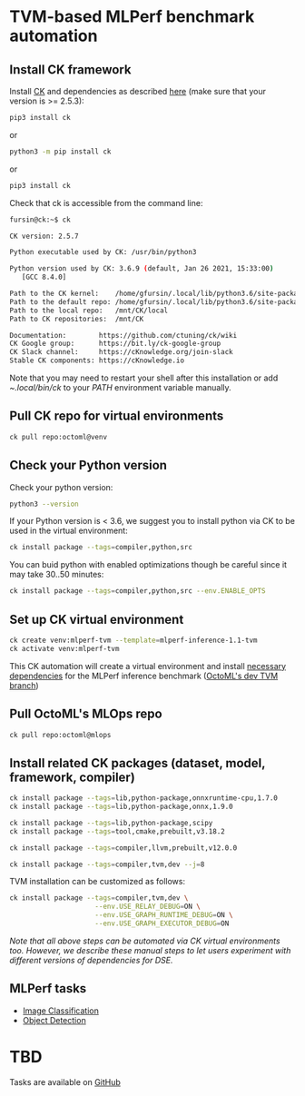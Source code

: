 # TVM-based MLPerf benchmark automation

## Install CK framework

Install [CK](https://github.com/ctuning/ck) and dependencies as described [here](https://ck.readthedocs.io/en/latest/src/installation.html)
(make sure that your version is >= 2.5.3):

```bash
pip3 install ck
```
or 
```bash
python3 -m pip install ck
```
or
```bash
pip3 install ck
```

Check that ck is accessible from the command line:
```bash
fursin@ck:~$ ck

CK version: 2.5.7

Python executable used by CK: /usr/bin/python3

Python version used by CK: 3.6.9 (default, Jan 26 2021, 15:33:00)
   [GCC 8.4.0]

Path to the CK kernel:    /home/gfursin/.local/lib/python3.6/site-packages/ck/kernel.py
Path to the default repo: /home/gfursin/.local/lib/python3.6/site-packages/ck/repo
Path to the local repo:   /mnt/CK/local
Path to CK repositories:  /mnt/CK

Documentation:        https://github.com/ctuning/ck/wiki
CK Google group:      https://bit.ly/ck-google-group
CK Slack channel:     https://cKnowledge.org/join-slack
Stable CK components: https://cKnowledge.io
```

Note that you may need to restart your shell after this installation
or add *~.local/bin/ck* to your *PATH* environment variable manually.

## Pull CK repo for virtual environments

```bash
ck pull repo:octoml@venv
```

## Check your Python version 

Check your python version:
```bash
python3 --version
```

If your Python version is < 3.6, we suggest you to install python via CK to be used in the virtual environment:
```bash
ck install package --tags=compiler,python,src
```

You can buid python with enabled optimizations though be careful since it may take 30..50 minutes:
```bash
ck install package --tags=compiler,python,src --env.ENABLE_OPTS
```


## Set up CK virtual environment

```bash
ck create venv:mlperf-tvm --template=mlperf-inference-1.1-tvm
ck activate venv:mlperf-tvm
```

This CK automation will create a virtual environment and install 
[necessary dependencies](https://github.com/octoml/venv/blob/main/venv.template/mlperf-inference-dev-tvm/script.sh)
 for the MLPerf inference benchmark 
([OctoML's dev TVM branch](https://github.com/octoml/mlcommons-inference))

## Pull OctoML's MLOps repo

```bash
ck pull repo:octoml@mlops
```

## Install related CK packages (dataset, model, framework, compiler)

```bash
ck install package --tags=lib,python-package,onnxruntime-cpu,1.7.0
ck install package --tags=lib,python-package,onnx,1.9.0

ck install package --tags=lib,python-package,scipy
ck install package --tags=tool,cmake,prebuilt,v3.18.2

ck install package --tags=compiler,llvm,prebuilt,v12.0.0

ck install package --tags=compiler,tvm,dev --j=8

```

TVM installation can be customized as follows:
```bash
ck install package --tags=compiler,tvm,dev \
                     --env.USE_RELAY_DEBUG=ON \
                     --env.USE_GRAPH_RUNTIME_DEBUG=ON \
                     --env.USE_GRAPH_EXECUTOR_DEBUG=ON
```


*Note that all above steps can be automated via CK virtual environments too.
 However, we describe these manual steps to let users experiment 
 with different versions of dependencies for DSE.* 


## MLPerf tasks

* [Image Classification](mlperf-image-classification.md)
* [Object Detection](mlperf-object-detection.md)




# TBD

Tasks are available on [GitHub]( https://github.com/octoml/mlcommons-inference/issues/1 )
